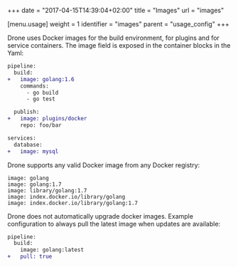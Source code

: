 +++
date = "2017-04-15T14:39:04+02:00"
title = "Images"
url = "images"

[menu.usage]
  weight = 1
  identifier = "images"
  parent = "usage_config"
+++

Drone uses Docker images for the build environment, for plugins and for service containers. The image field is exposed in the container blocks in the Yaml:

```diff
pipeline:
  build:
+   image: golang:1.6
    commands:
      - go build
      - go test

  publish:
+   image: plugins/docker
    repo: foo/bar

services:
  database:
+   image: mysql
```

Drone supports any valid Docker image from any Docker registry:

```text
image: golang
image: golang:1.7
image: library/golang:1.7
image: index.docker.io/library/golang
image: index.docker.io/library/golang:1.7
```

Drone does not automatically upgrade docker images. Example configuration to always pull the latest image when updates are available:

```diff
pipeline:
  build:
    image: golang:latest
+   pull: true
```
